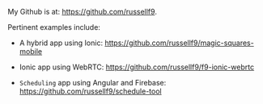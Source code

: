 My Github is at: https://github.com/russellf9.

Pertinent examples include:

- A hybrid app using Ionic: https://github.com/russellf9/magic-squares-mobile

- Ionic app using WebRTC:  https://github.com/russellf9/f9-ionic-webrtc

- `Scheduling` app using Angular and Firebase:  https://github.com/russellf9/schedule-tool




